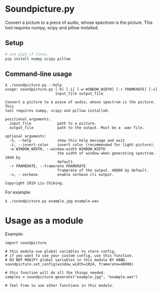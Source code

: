 # Soundpicture.py

Convert a picture to a piece of audio, whose spectrum is the picture. This
tool requires numpy, scipy and pillow installed.

## Setup

```bash
# use pip3 if linux.
pip install numpy scipy pillow
```

## Command-line usage

```
$ ./soundpicture.py --help
usage: soundpicture.py [-h] [-i] [-w WINDOW_WIDTH] [-r FRAMERATE] [-v]
                       input_file output_file

Convert a picture to a piece of audio, whose spectrum is the picture. This
tool requires numpy, scipy and pillow installed.

positional arguments:
  input_file            path to a picture.
  output_file           path to the output. Must be a .wav file.

optional arguments:
  -h, --help            show this help message and exit
  -i, --invert-color    invert color (recommended for light picture).
  -w WINDOW_WIDTH, --window-width WINDOW_WIDTH
                        the width of window when generating spectrum. 2048 by
                        default.
  -r FRAMERATE, --framerate FRAMERATE
                        framerate of the output. 48000 by default.
  -v, --verbose         enable verbose cli output.

Copyright 2019 Liu Chibing.
```

For example:
```
$ ./soundpicture.py example.jpg example.wav
```

# Usage as a module
Example:

```python3
import soundpicture

# this module use global variables to store config.
# if you want to use your custom config, use this function.
# DO NOT MODIFY global variables in this module BY HAND.
soundpicture.set_config(window_width=1024, framerate=48000)

# this function will do all the things needed.
samples = soundpicture.generate("example.jpg", "example.wav")

# feel free to use other functions in this module.
```
